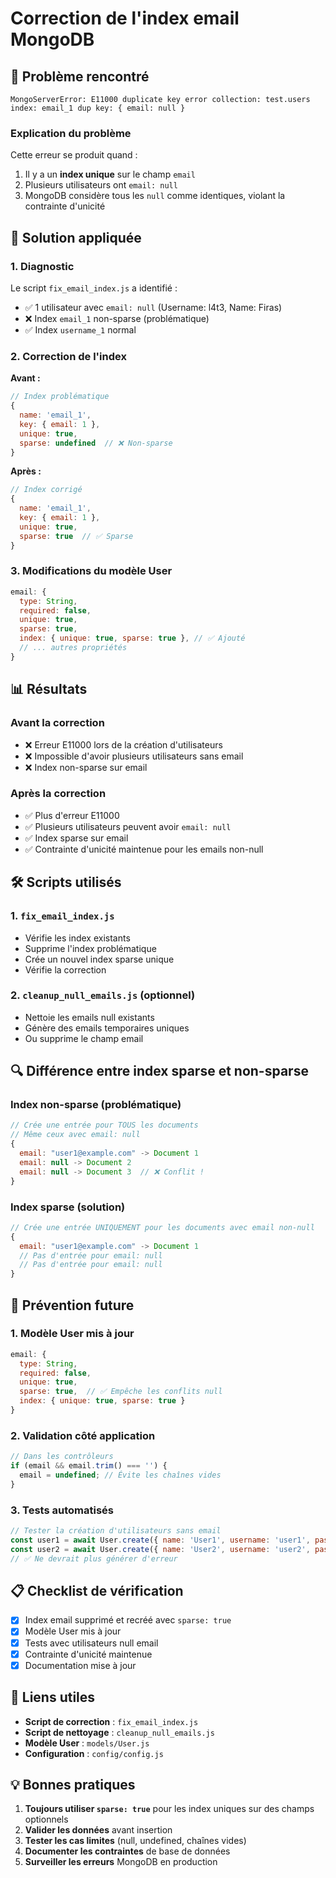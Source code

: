 # Correction de l'index email MongoDB

## 🚨 Problème rencontré

```
MongoServerError: E11000 duplicate key error collection: test.users index: email_1 dup key: { email: null }
```

### **Explication du problème**

Cette erreur se produit quand :
1. Il y a un **index unique** sur le champ `email`
2. Plusieurs utilisateurs ont `email: null`
3. MongoDB considère tous les `null` comme identiques, violant la contrainte d'unicité

## 🔧 Solution appliquée

### **1. Diagnostic**

Le script `fix_email_index.js` a identifié :
- ✅ 1 utilisateur avec `email: null` (Username: l4t3, Name: Firas)
- ❌ Index `email_1` non-sparse (problématique)
- ✅ Index `username_1` normal

### **2. Correction de l'index**

**Avant :**
```javascript
// Index problématique
{
  name: 'email_1',
  key: { email: 1 },
  unique: true,
  sparse: undefined  // ❌ Non-sparse
}
```

**Après :**
```javascript
// Index corrigé
{
  name: 'email_1',
  key: { email: 1 },
  unique: true,
  sparse: true  // ✅ Sparse
}
```

### **3. Modifications du modèle User**

```javascript
email: {
  type: String,
  required: false,
  unique: true,
  sparse: true,
  index: { unique: true, sparse: true }, // ✅ Ajouté
  // ... autres propriétés
}
```

## 📊 Résultats

### **Avant la correction**
- ❌ Erreur E11000 lors de la création d'utilisateurs
- ❌ Impossible d'avoir plusieurs utilisateurs sans email
- ❌ Index non-sparse sur email

### **Après la correction**
- ✅ Plus d'erreur E11000
- ✅ Plusieurs utilisateurs peuvent avoir `email: null`
- ✅ Index sparse sur email
- ✅ Contrainte d'unicité maintenue pour les emails non-null

## 🛠️ Scripts utilisés

### **1. `fix_email_index.js`**
- Vérifie les index existants
- Supprime l'index problématique
- Crée un nouvel index sparse unique
- Vérifie la correction

### **2. `cleanup_null_emails.js`** (optionnel)
- Nettoie les emails null existants
- Génère des emails temporaires uniques
- Ou supprime le champ email

## 🔍 Différence entre index sparse et non-sparse

### **Index non-sparse (problématique)**
```javascript
// Crée une entrée pour TOUS les documents
// Même ceux avec email: null
{
  email: "user1@example.com" -> Document 1
  email: null -> Document 2
  email: null -> Document 3  // ❌ Conflit !
}
```

### **Index sparse (solution)**
```javascript
// Crée une entrée UNIQUEMENT pour les documents avec email non-null
{
  email: "user1@example.com" -> Document 1
  // Pas d'entrée pour email: null
  // Pas d'entrée pour email: null
}
```

## 🚀 Prévention future

### **1. Modèle User mis à jour**
```javascript
email: {
  type: String,
  required: false,
  unique: true,
  sparse: true,  // ✅ Empêche les conflits null
  index: { unique: true, sparse: true }
}
```

### **2. Validation côté application**
```javascript
// Dans les contrôleurs
if (email && email.trim() === '') {
  email = undefined; // Évite les chaînes vides
}
```

### **3. Tests automatisés**
```javascript
// Tester la création d'utilisateurs sans email
const user1 = await User.create({ name: 'User1', username: 'user1', password: 'pass' });
const user2 = await User.create({ name: 'User2', username: 'user2', password: 'pass' });
// ✅ Ne devrait plus générer d'erreur
```

## 📋 Checklist de vérification

- [x] Index email supprimé et recréé avec `sparse: true`
- [x] Modèle User mis à jour
- [x] Tests avec utilisateurs null email
- [x] Contrainte d'unicité maintenue
- [x] Documentation mise à jour

## 🔗 Liens utiles

- **Script de correction** : `fix_email_index.js`
- **Script de nettoyage** : `cleanup_null_emails.js`
- **Modèle User** : `models/User.js`
- **Configuration** : `config/config.js`

## 💡 Bonnes pratiques

1. **Toujours utiliser `sparse: true`** pour les index uniques sur des champs optionnels
2. **Valider les données** avant insertion
3. **Tester les cas limites** (null, undefined, chaînes vides)
4. **Documenter les contraintes** de base de données
5. **Surveiller les erreurs** MongoDB en production 